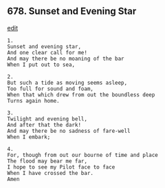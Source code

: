 
## 678.  Sunset and Evening Star
[edit](https://docs.google.com/document/d/14POsOBcwgJLu4H6Az3%2DL2rfh0U5W8Vg4/edit?mode=html)



    1.
    Sunset and evening star, 
    And one clear call for me! 
    And may there be no moaning of the bar 
    When I put out to sea, 

    2.
    But such a tide as moving seems asleep, 
    Too full for sound and foam, 
    When that which drew from out the boundless deep 
    Turns again home. 

    3.
    Twilight and evening bell, 
    And after that the dark! 
    And may there be no sadness of fare-well 
    When I embark; 

    4.
    For, though from out our bourne of time and place 
    The flood may bear me far, 
    I hope to see my Pilot face to face 
    When I have crossed the bar. 
    Amen

